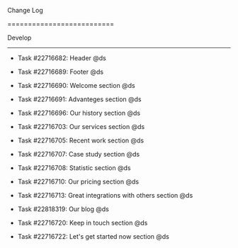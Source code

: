 Change Log

==========================


Develop

----------


* Task #22716682: Header @ds

* Task #22716689: Footer @ds

* Task #22716690: Welcome section @ds

* Task #22716691: Advanteges section @ds

* Task #22716696: Our history section @ds

* Task #22716703: Our services section @ds

* Task #22716705: Recent work section   @ds

* Task #22716707: Case study section @ds

* Task #22716708: Statistic section @ds

* Task #22716710: Our pricing section @ds

* Task #22716713: Great integrations with others section @ds

* Task #22818319: Our blog @ds

* Task #22716720: Keep in touch section @ds

* Task #22716722: Let's get started now section @ds